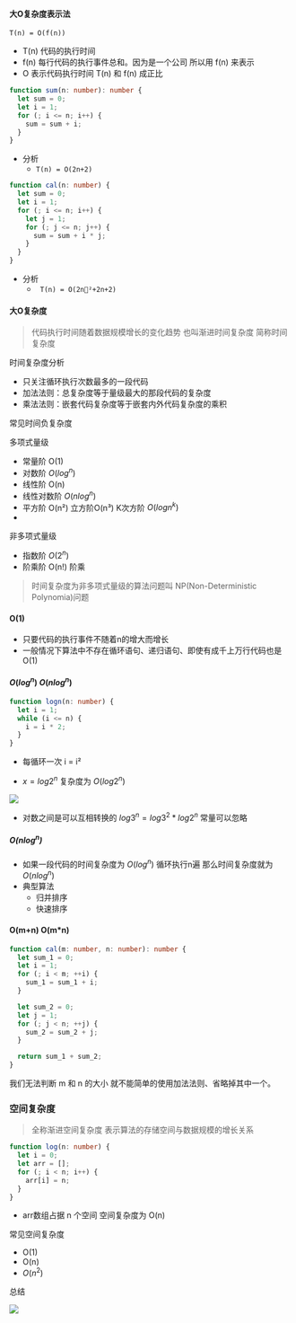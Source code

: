 #### 大O复杂度表示法

```T(n) = O(f(n))```
- T(n) 代码的执行时间
- f(n) 每行代码的执行事件总和。因为是一个公司 所以用 f(n) 来表示
- O 表示代码执行时间 T(n) 和 f(n) 成正比

```ts
function sum(n: number): number {
  let sum = 0;
  let i = 1;
  for (; i <= n; i++) {
    sum = sum + i;
  }
}
```
- 分析
  - ```T(n) = O(2n+2)```

```ts
function cal(n: number) {
  let sum = 0;
  let i = 1;
  for (; i <= n; i++) {
    let j = 1;
    for (; j <= n; j++) {
      sum = sum + i * j;
    }
  }
}
```
- 分析
  - ``` T(n) = O(2n²+2n+2)```

#### 大O复杂度

> 代码执行时间随着数据规模增长的变化趋势 也叫渐进时间复杂度 简称时间复杂度

时间复杂度分析

- 只关注循环执行次数最多的一段代码
- 加法法则：总复杂度等于量级最大的那段代码的复杂度
- 乘法法则：嵌套代码复杂度等于嵌套内外代码复杂度的乘积

常见时间负复杂度

多项式量级
- 常量阶 O(1)
- 对数阶 $O(log^n)$
- 线性阶 O(n)
- 线性对数阶 $O(nlog^n)$
- 平方阶 O(n²) 立方阶O(n³) K次方阶 $O(logn^k)$
- 

非多项式量级
- 指数阶 $O(2^n)$
- 阶乘阶 O(n!) 阶乘

> 时间复杂度为非多项式量级的算法问题叫 NP(Non-Deterministic Polynomia)问题

#### O(1)
- 只要代码的执行事件不随着n的增大而增长
- 一般情况下算法中不存在循环语句、递归语句、即使有成千上万行代码也是O(1)

#### $O(log^n)$ $O(nlog^n)$

```ts
function logn(n: number) {
  let i = 1;
  while (i <= n) {
    i = i * 2;
  }
}

```

- 每循环一次 i = i² 

- $x = log2^n$ 复杂度为 $O(log2^n)$
  
<img src="https://static001.geekbang.org/resource/image/9b/9a/9b1c88264e7a1a20b5954be9bc4bec9a.jpg">

- 对数之间是可以互相转换的 $log3^n = log3^2 * log2^n$ 常量可以忽略

##### $O(nlog^n)$
- 如果一段代码的时间复杂度为 $O(log^n)$ 循环执行n遍 那么时间复杂度就为 $O(nlog^n)$
- 典型算法
  - 归并排序
  - 快速排序


#### O(m+n)  O(m*n)

```ts
function cal(m: number, n: number): number {
  let sum_1 = 0;
  let i = 1;
  for (; i < m; ++i) {
    sum_1 = sum_1 + i;
  }

  let sum_2 = 0;
  let j = 1;
  for (; j < n; ++j) {
    sum_2 = sum_2 + j;
  }

  return sum_1 + sum_2;
}
```
我们无法判断 m 和 n 的大小 就不能简单的使用加法法则、省略掉其中一个。

### 空间复杂度

> 全称渐进空间复杂度 表示算法的存储空间与数据规模的增长关系

```ts
function log(n: number) {
  let i = 0;
  let arr = [];
  for (; i < n; i++) {
    arr[i] = n;
  }
}
```

- arr数组占据 n 个空间 空间复杂度为 O(n)

常见空间复杂度
- O(1)
- O(n)
- $O(n^2)$


总结

<img src="https://static001.geekbang.org/resource/image/49/04/497a3f120b7debee07dc0d03984faf04.jpg">

